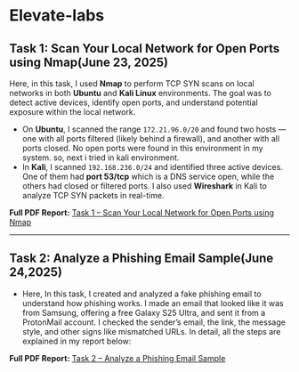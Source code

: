 # Elevate-labs

## Task 1: Scan Your Local Network for Open Ports using Nmap(June 23, 2025)

Here, in this task, I used **Nmap** to perform TCP SYN scans on local networks in both **Ubuntu** and **Kali Linux** environments. The goal was to detect active devices, identify open ports, and understand potential exposure within the local network.

- On **Ubuntu**, I scanned the range `172.21.96.0/20` and found two hosts — one with all ports filtered (likely behind a firewall), and another with all ports closed. No open ports were found in this environment in my system. so, next i tried in kali environment. 
- In **Kali**, I scanned `192.168.236.0/24` and identified three active devices. One of them had **port 53/tcp** which is a DNS service open, while the others had closed or filtered ports. I also used **Wireshark** in Kali to analyze TCP SYN packets in real-time.

**Full PDF Report:**   [Task 1 – Scan Your Local Network for Open Ports using Nmap](Daily_Task_Documents/Elevate_Labs_Task_1.pdf)


---


## Task 2: Analyze a Phishing Email Sample(June 24,2025)

- Here, In this task, I created and analyzed a fake phishing email to understand how phishing works. I made an email that looked like it was from Samsung, offering a free Galaxy S25 Ultra, and sent it from a ProtonMail account. I checked the sender’s email, the link, the message style, and other signs like mismatched URLs. In detail, all the steps are explained in my report below:

**Full PDF Report:** [Task 2 – Analyze a Phishing Email Sample](Daily_Task_Documents/Elevate_Labs_Task_2.pdf)

